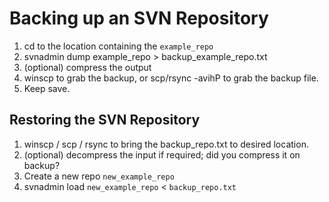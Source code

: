 # Backing up an SVN Repository

1. cd to the location containing the `example_repo`
2. svnadmin dump example_repo > backup_example_repo.txt
3. (optional) compress the output
4. winscp to grab the backup, or scp/rsync -avihP to grab the backup file.
5. Keep save.

## Restoring the SVN Repository

1. winscp / scp / rsync to bring the backup_repo.txt to desired location.
2. (optional) decompress the input if required; did you compress it on backup?
3. Create a new repo `new_example_repo`
4. svnadmin load `new_example_repo` < `backup_repo.txt`
